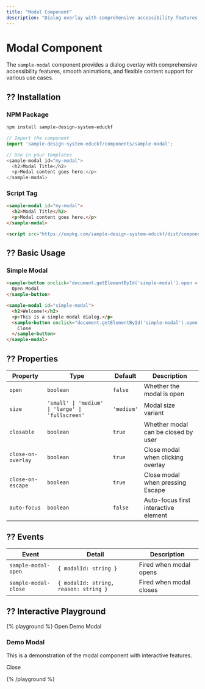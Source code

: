 ```yaml
---
title: "Modal Component"
description: "Dialog overlay with comprehensive accessibility features, animations, and flexible content support"
---
```


# Modal Component

The `sample-modal` component provides a dialog overlay with comprehensive accessibility features, smooth animations, and flexible content support for various use cases.

## ?? Installation

### NPM Package
```bash
npm install sample-design-system-educkf
```

```javascript
// Import the component
import 'sample-design-system-educkf/components/sample-modal';

// Use in your templates
<sample-modal id="my-modal">
  <h2>Modal Title</h2>
  <p>Modal content goes here.</p>
</sample-modal>
```

### Script Tag
```html
<sample-modal id="my-modal">
  <h2>Modal Title</h2>
  <p>Modal content goes here.</p>
</sample-modal>

<script src="https://unpkg.com/sample-design-system-educkf/dist/components/sample-modal.js"></script>
```

## ?? Basic Usage

### Simple Modal
```html
<sample-button onclick="document.getElementById('simple-modal').open = true">
  Open Modal
</sample-button>

<sample-modal id="simple-modal">
  <h2>Welcome!</h2>
  <p>This is a simple modal dialog.</p>
  <sample-button onclick="document.getElementById('simple-modal').open = false">
    Close
  </sample-button>
</sample-modal>
```

## ?? Properties

| Property | Type | Default | Description |
|----------|------|---------|-------------|
| `open` | `boolean` | `false` | Whether the modal is open |
| `size` | `'small' \| 'medium' \| 'large' \| 'fullscreen'` | `'medium'` | Modal size variant |
| `closable` | `boolean` | `true` | Whether modal can be closed by user |
| `close-on-overlay` | `boolean` | `true` | Close modal when clicking overlay |
| `close-on-escape` | `boolean` | `true` | Close modal when pressing Escape |
| `auto-focus` | `boolean` | `false` | Auto-focus first interactive element |

## ?? Events

| Event | Detail | Description |
|-------|---------|-------------|
| `sample-modal-open` | `{ modalId: string }` | Fired when modal opens |
| `sample-modal-close` | `{ modalId: string, reason: string }` | Fired when modal closes |

## ?? Interactive Playground

{% playground %}
<sample-button onclick="document.getElementById('demo-modal').open = true">
  Open Demo Modal
</sample-button>

<sample-modal id="demo-modal">
  <div slot="header">
    <h3>Demo Modal</h3>
  </div>
  <p>This is a demonstration of the modal component with interactive features.</p>
  <div slot="footer">
    <sample-button onclick="document.getElementById('demo-modal').open = false">
      Close
    </sample-button>
  </div>
</sample-modal>

<script>
document.getElementById('demo-modal').addEventListener('sample-modal-open', (e) => {
  console.log('Modal opened:', e.detail);
});
</script>
{% /playground %}
